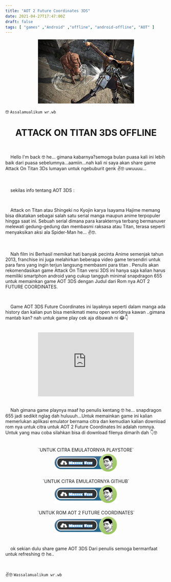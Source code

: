 ```yaml
---
title: "AOT 2 Future Coordinates 3DS"
date: 2021-04-27T17:47:00Z
draft: false
tags: [ "games" ,"Android" ,"offline", "android-offline", "AOT" ]
---
```

<center><img width="300" height="200" src="/img-asset/Aot1.jpg"></center>

🤓 `Assalamualikum wr.wb`

<html>
<h1 align="center"> ATTACK ON TITAN 3DS OFFLINE </h1>
<br>

<p class="justify">&nbsp; &nbsp; Hello l'm back 🤓 he... gimana kabarnya?semoga bulan puasa kali ini lebih baik dari puasa sebelumnya...aamiin...nah kali ni saya akan share game Attack On Titan 3Ds lumayan untuk ngebuburit genk ✌🤓 uwuuuu...</p>
<br>
<!--more-->
<p class="justify">&nbsp; &nbsp; sekilas info tentang AOT 3DS :</p>
<br>
<p class="justify">&nbsp; &nbsp; Attack on Titan atau Shingeki no Kyojin karya Isayama Hajime memang bisa dikatakan sebagai salah satu serial manga maupun anime terpopuler hingga saat ini. Sebuah serial dimana para karakternya terbang bermanuver melewati gedung-gedung dan  membasmi raksasa atau Titan, terasa seperti menyaksikan aksi ala Spider-Man he... ✌🤓.</p>
<br>
<p class="justify">&nbsp; &nbsp; Nah film ini Berhasil memikat hati banyak pecinta Anime semenjak tahun 2013, franchise ini juga melahirkan beberapa video game tersendiri untuk para fans yang ingin terjun langsung membasmi para titan . Penulis akan rekomendasikan game Attack On Titan versi 3DS ini hanya saja kalian harus memiliki smartphon android yang cukup tangguh minimal snapdragon 655 untuk memainkan game AOT 3DS dengan Judul dari Rom nya AOT 2 FUTURE COORDINATES.</p>
<br>
<p class="justify">&nbsp; &nbsp; Game AOT 3DS Future Coordinates ini layaknya seperti dalam manga ada history dan kalian pun bisa menikmati menu open worldnya kawan ..gimana mantab kan? nah untuk game play cek aja dibawah ni 😂👇</p>
<br>
<center><iframe width="300" height="200" src="https://www.youtube.com/embed/SIzHWX8dJfo" title="YouTube video player" frameborder="0" allow="accelerometer; autoplay; clipboard-write; encrypted-media; gyroscope; picture-in-picture" allowfullscreen></iframe></center>
<br>
<p class="justify">&nbsp; &nbsp; Nah gimana game playnya maaf hp penulis kentang 🤓 he... snapdragon 655 jadi sedikit nglag dah huluuuh...Untuk memainkan game ini kalian memerlukan aplikasi emulator bernama citra dan kemudian kalian download rom nya untuk citra untuk AOT 2 Future Coordinates Ini adalah romnya. Untuk yang mau coba silahkan bisa di download filenya dimarih dah 👇🤓</p>
<br>
<center>`UNTUK CITRA EMULATORNYA PLAYSTORE`</center>
<center><a href="https://duit.cc/drSEA9zNY"><img src=/img-asset/Download.png></a></center>
<br>
<center>`UNTUK CITRA EMULATORNYA GITHUB`</center>
<center><a href="https://duit.cc/2CDz"><img src=/img-asset/Download.png></a></center>
<br>
<center>`UNTUK ROM AOT 2 FUTURE COORDINATES`</center>
<center><a href="https://linkerload.com/HqkGmBF"><img src="/img-asset/Download.png"></a></center>
<br>
<p class="justify">&nbsp; &nbsp; ok sekian dulu share game AOT 3DS Dari penulis semoga bermanfaat untuk refreshing 🤓 he..</p>
<br>
</html>

✌🤓 `Wassalamualikum wr.wb` 
